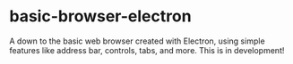 # basic-browser-electron
A down to the basic web browser created with Electron, using simple features like address bar, controls, tabs, and more. This is in development!
